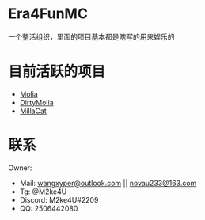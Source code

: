 # Era4FunMC
一个整活组织，里面的项目基本都是瞎写的用来娱乐的

# 目前活跃的项目
- [Molia](https://github.com/Era4FunMC/Molia)
- [DirtyMolia](https://github.com/Era4FunMC/DirtyMolia)
- [MillaCat](https://github.com/Era4FunMC/MillaCat)

# 联系
Owner:
- Mail: wangxyper@outlook.com || novau233@163.com
- Tg: @M2ke4U
- Discord: M2ke4U#2209
- QQ: 2506442080 
